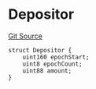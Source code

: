 # Depositor
[Git Source](https://github.com/FloorDAO/floor-v2/blob/c8169a0594ad07a37d169672a50f4155c41be809/src/interfaces/staking/VeFloorStaking.sol)


```solidity
struct Depositor {
    uint160 epochStart;
    uint8 epochCount;
    uint88 amount;
}
```

